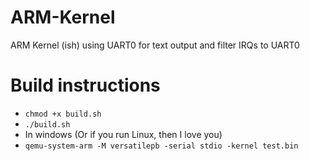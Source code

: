 # ARM-Kernel
ARM Kernel (ish) using UART0 for text output and filter IRQs to UART0

# Build instructions
- ```chmod +x build.sh ```
- ```./build.sh```
- In windows (Or if you run Linux, then I love you)
- ```qemu-system-arm -M versatilepb -serial stdio -kernel test.bin```
